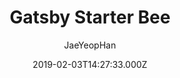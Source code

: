 ---
title: Gatsby Starter Bee
github: https://github.com/JaeYeopHan/gatsby-starter-bee
demo: https://gatsby-starter-bee.netlify.app/
author: JaeYeopHan
ssg:
  - Gatsby
cms:
  - Markdown
date: 2019-02-03T14:27:33.000Z
description: >-
  🐝Full Package | Simple | Fresh UI | Blog Template :: Let's start to blogging
  with gatsby-starter-bee!
draft: true
publish_date: '2019-02-03T14:27:33Z'
update_date: '2022-05-15T14:46:02Z'
github_star: 584
github_fork: 218
---